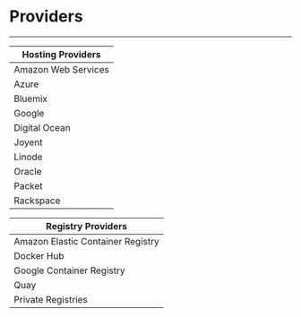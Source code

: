 # Providers

---

| Hosting Providers |
| -- |
| Amazon Web Services |
| Azure |
| Bluemix |
| Google |
| Digital Ocean |
| Joyent |
| Linode |
| Oracle |
| Packet |
| Rackspace |

| Registry Providers |
| -- |
| Amazon Elastic Container Registry |
| Docker Hub |
| Google Container Registry |
| Quay |
| Private Registries |
